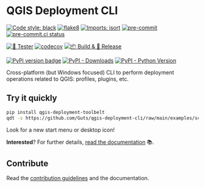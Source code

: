 # QGIS Deployment CLI

[![Code style: black](https://img.shields.io/badge/code%20style-black-000000.svg)](https://github.com/psf/black)
[![flake8](https://img.shields.io/badge/linter-flake8-green)](https://flake8.pycqa.org/)
[![Imports: isort](https://img.shields.io/badge/%20imports-isort-%231674b1?style=flat&labelColor=ef8336)](https://pycqa.github.io/isort/)
[![pre-commit](https://img.shields.io/badge/pre--commit-enabled-brightgreen?logo=pre-commit&logoColor=white)](https://github.com/pre-commit/pre-commit)
[![pre-commit.ci status](https://results.pre-commit.ci/badge/github/Guts/qgis-deployment-cli/main.svg)](https://results.pre-commit.ci/latest/github/Guts/qgis-deployment-cli/main)

[![🎳 Tester](https://github.com/Guts/qgis-deployment-cli/actions/workflows/tests.yml/badge.svg)](https://github.com/Guts/qgis-deployment-cli/actions/workflows/tests.yml)
[![codecov](https://codecov.io/gh/Guts/qgis-deployment-cli/branch/main/graph/badge.svg?token=ZHGRNMA7TV)](https://codecov.io/gh/Guts/qgis-deployment-cli)
[![📦 Build & 🚀 Release](https://github.com/Guts/qgis-deployment-cli/actions/workflows/build_release.yml/badge.svg?branch=main)](https://github.com/Guts/qgis-deployment-cli/actions/workflows/build_release.yml)

[![PyPi version badge](https://badgen.net/pypi/v/qgis-deployment-toolbelt)](https://pypi.org/project/qgis-deployment-toolbelt/)
[![PyPI - Downloads](https://img.shields.io/pypi/dm/qgis-deployment-toolbelt)](https://pypi.org/project/qgis-deployment-toolbelt/)
[![PyPI - Python Version](https://img.shields.io/pypi/pyversions/qgis-deployment-toolbelt)](https://pypi.org/project/qgis-deployment-toolbelt/)

Cross-platform (but Windows focused) CLI to perform deployment operations related to QGIS: profiles, plugins, etc.

## Try it quickly

```sh
pip install qgis-deployment-toolbelt
qdt -s https://github.com/Guts/qgis-deployment-cli/raw/main/examples/scenarios/demo-scenario.qdt.yml
```

Look for a new start menu or desktop icon!

**Interested**? For further details, [read the documentation](https://guts.github.io/qgis-deployment-cli/) :books:.

## Contribute

Read the [contribution guidelines](CONTRIBUTING.md) and the documentation.
